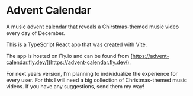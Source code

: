 # Advent Calendar

A music advent calendar that reveals a Chirstmas-themed music video every day of December.

This is a TypeScript React app that was created with Vite.

The app is hosted on Fly.io and can be found from [https://advent-calendar.fly.dev/](https://advent-calendar.fly.dev/).

For next years version, I'm planning to individualize the experience for every user. For this I will need a big collection of Christmas-themed music videos. If you have any suggestions, send them my way!
